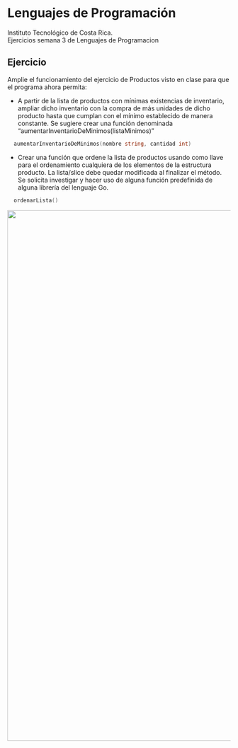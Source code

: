 # Lenguajes de Programación
Instituto Tecnológico de Costa Rica.<br/>
Ejercicios semana 3 de Lenguajes de Programacion

## Ejercicio 

Amplie el funcionamiento del ejercicio de Productos visto en clase para que el programa ahora permita:
* A partir de la lista de productos con mínimas existencias de inventario, ampliar dicho inventario con la compra de más unidades de dicho producto hasta que cumplan con el mínimo establecido de manera constante. Se sugiere crear una función denominada “aumentarInventarioDeMinimos(listaMinimos)”
``` .go 
  aumentarInventarioDeMinimos(nombre string, cantidad int)
```
* Crear una función que ordene la lista de productos usando como llave para el ordenamiento cualquiera de los elementos de la estructura producto. La lista/slice debe quedar modificada al finalizar el método. Se solicita investigar y hacer uso de alguna función predefinida de alguna librería del lenguaje Go.
``` .go 
  ordenarLista()
```
<p align='center'>
<img src="https://res.cloudinary.com/dgm059qwp/image/upload/v1660542097/Lenguajes%20de%20Programacion/Semana%203/Ejercicio1_aks4s3.png" width="1200"
</p>
